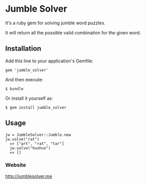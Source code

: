 # Jumble Solver

It's a ruby gem for solving jumble word puzzles.

It will return all the possible valid combination for the given word.

## Installation

Add this line to your application's Gemfile:

    gem 'jumble_solver'

And then execute:

    $ bundle

Or install it yourself as:

    $ gem install jumble_solver

## Usage

    jw = JumbleSolver::Jumble.new
    jw.solve("rat")
	  => ["art", "rat", "tar"]
	  jw.solve("huohuo")
	  => []

### Website
http://jumblesolver.me
